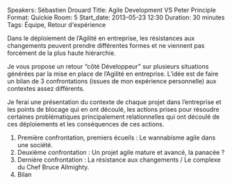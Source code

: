 Speakers: Sébastien Drouard
Title: Agile Development VS Peter Principle
Format: Quickie
Room: 5
Start_date: 2013-05-23 12:30
Duration: 30 minutes
Tags: Équipe, Retour d'expérience

Dans le déploiement de l’Agilité en entreprise, les résistances aux changements peuvent prendre différentes formes et ne viennent pas forcément de la plus haute hiérarchie.

Je vous propose un retour “côté Développeur” sur plusieurs situations générées par la mise en place de l’Agilité en entreprise.
L’idée est de faire un bilan de 3 confrontations (issues de mon expérience personnelle) aux contextes assez différents.

Je ferai une présentation du contexte de chaque projet dans l’entreprise et les points de blocage qui en ont découlé, les actions prises pour résoudre certaines problématiques principalement relationnelles qui ont découlé de ces déploiements et les conséquences de ces actions.

1. Première confrontation, premiers écueils : Le wannabisme agile dans une société.
2. Deuxième confrontation : Un projet agile mature et avancé, la panacée ?
3. Dernière confrontation : La résistance aux changements / Le complexe du Chef Bruce Allmighty.
4. Bilan
